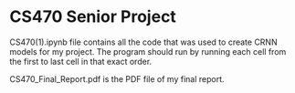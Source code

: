 # CS470 Senior Project
CS470(1).ipynb file contains all the code that was used to create CRNN models for my project. The program should run by running each cell from the first to last cell in that exact order. 

CS470_Final_Report.pdf is the PDF file of my final report. 
